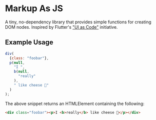 # Markup As JS
A tiny, no-dependency library that provides simple functions for creating DOM nodes. Inspired by Flutter's ["UI as Code"](https://medium.com/dartlang/making-dart-a-better-language-for-ui-f1ccaf9f546c) initiative.

## Example Usage
```js
div(
  {class: "foobar"}, 
  p(null,
    "I ", 
    b(null, 
      "really"
    ), 
    " like cheese 🧀"
  )
);
```
The above snippet returns an HTMLElement containing the following:
```html
<div class="foobar"><p>I <b>really</b> like cheese 🧀</p></div>
```